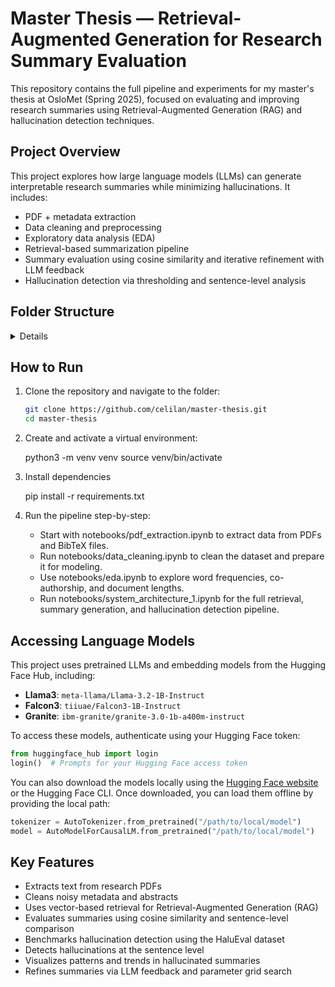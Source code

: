 # Master Thesis — Retrieval-Augmented Generation for Research Summary Evaluation

This repository contains the full pipeline and experiments for my master's thesis at OsloMet (Spring 2025), focused on evaluating and improving research summaries using Retrieval-Augmented Generation (RAG) and hallucination detection techniques.

## Project Overview

This project explores how large language models (LLMs) can generate interpretable research summaries while minimizing hallucinations. It includes:
- PDF + metadata extraction
- Data cleaning and preprocessing
- Exploratory data analysis (EDA)
- Retrieval-based summarization pipeline
- Summary evaluation using cosine similarity and iterative refinement with LLM feedback
- Hallucination detection via thresholding and sentence-level analysis

## Folder Structure

<details>
```text
master-thesis/
├── data/                     # Raw data (e.g., PDFs)
├── notebooks/                # Jupyter notebooks for EDA, cleaning, extraction
│   ├── data_cleaning.ipynb
│   ├── eda.ipynb
│   ├── pdf_extraction.ipynb
│   └── system_architecture_1.ipynb
├── src/
│   └── retrieval.py          # Script for document retrieval
├── requirements.txt          # Python dependencies
└── README.md                 # Project documentation
```
</details>


## How to Run

1. Clone the repository and navigate to the folder:

   ```bash
   git clone https://github.com/celilan/master-thesis.git
   cd master-thesis

2. Create and activate a virtual environment:

    python3 -m venv venv
    source venv/bin/activate

3. Install dependencies

    pip install -r requirements.txt

4. Run the pipeline step-by-step:

    - Start with notebooks/pdf_extraction.ipynb to extract data from PDFs and BibTeX files.
    - Run notebooks/data_cleaning.ipynb to clean the dataset and prepare it for modeling.
    - Use notebooks/eda.ipynb to explore word frequencies, co-authorship, and document lengths.
    - Run notebooks/system_architecture_1.ipynb for the full retrieval, summary generation, and hallucination detection pipeline.

## Accessing Language Models

This project uses pretrained LLMs and embedding models from the Hugging Face Hub, including:

- **Llama3**: `meta-llama/Llama-3.2-1B-Instruct`
- **Falcon3**: `tiiuae/Falcon3-1B-Instruct`
- **Granite**: `ibm-granite/granite-3.0-1b-a400m-instruct`

To access these models, authenticate using your Hugging Face token:

```python
from huggingface_hub import login
login()  # Prompts for your Hugging Face access token
```

You can also download the models locally using the [Hugging Face website](https://huggingface.co/models) or the Hugging Face CLI. Once downloaded, you can load them offline by providing the local path:

```python
tokenizer = AutoTokenizer.from_pretrained("/path/to/local/model")
model = AutoModelForCausalLM.from_pretrained("/path/to/local/model")
```

## Key Features

- Extracts text from research PDFs
- Cleans noisy metadata and abstracts
- Uses vector-based retrieval for Retrieval-Augmented Generation (RAG)
- Evaluates summaries using cosine similarity and sentence-level comparison
- Benchmarks hallucination detection using the HaluEval dataset
- Detects hallucinations at the sentence level
- Visualizes patterns and trends in hallucinated summaries
- Refines summaries via LLM feedback and parameter grid search





